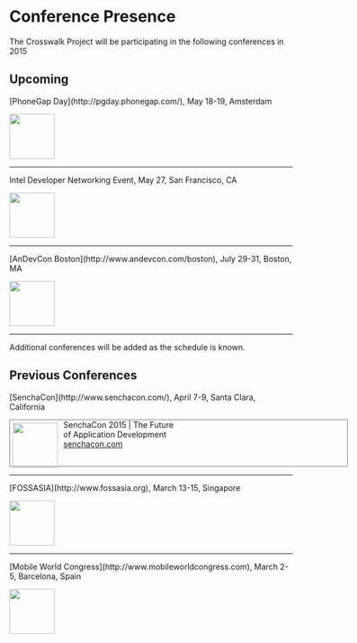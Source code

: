 # Conference Presence
The Crosswalk Project will be participating in the following conferences in 2015

<h2>Upcoming</h2>
<p>[PhoneGap Day](http://pgday.phonegap.com/), May 18-19, Amsterdam</p>
<a href="http://pgday.phonegap.com">
  <img src="/assets/pgd-banner.jpg" style="height:80px;">
</a>
<hr>
<p>Intel Developer Networking Event, May 27, San Francisco, CA</p>
<img src="/assets/google-io-intel.jpg" style="height:80px;">
<hr>
<p>[AnDevCon Boston](http://www.andevcon.com/boston), July 29-31, Boston, MA</p>
<a href="http://www.andevcon.com/boston">
  <img src="/assets/andevcon-boston-banner.jpg" style="height:80px;">
</a>
<hr>

Additional conferences will be added as the schedule is known.

<h2>Previous Conferences </h2>

<p>[SenchaCon](http://www.senchacon.com/), April 7-9, Santa Clara, California</p>
<div style="border:solid 1px gray; height:82px; width:600px">
  <a href="http://www.senchacon.com/"> <img src="/assets/senchacon-horiz-blue.jpg" style="height:80px;float:left;padding:5px 10px 5px 5px;" ></a> SenchaCon 2015 | The Future <br>
  of Application Development <br> <a href="http://www.senchacon.com/">senchacon.com</a>
</div>
<hr>
<p>[FOSSASIA](http://www.fossasia.org), March 13-15, Singapore</p>
<a href="http://www.fossasia.org">
  <img src="/assets/fossasia15-banner.jpg" style="height:80px;">
</a>
<hr>
<p>[Mobile World Congress](http://www.mobileworldcongress.com), March 2-5, Barcelona, Spain</p>
<a href="http://www.mobileworldcongress.com">
  <img src="/assets/MWC15-banner.jpg" style="height:80px;">
</a>
